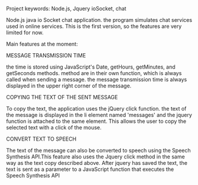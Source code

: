 Project keywords: Node.js, Jquery ioSocket, chat

Node.js java io Socket chat application. the program simulates chat services used in online services. This is the first version, so the features are very limited for now.

Main features at the moment:

MESSAGE TRANSMISSION TIME

the time is stored using JavaScript's Date, getHours, getMinutes, and getSeconds methods. method are in their own function, which is always called when sending a message.
the message transmission time is always displayed in the upper right corner of the message.

COPYING THE TEXT OF THE SENT MESSAGE

To copy the text, the application uses the jQuery click function. the text of the message is displayed in the li element named 'messages' and the
jquery function is attached to the same element. This allows the user to copy the selected text with a click of the mouse.

CONVERT TEXT TO SPEECH

The text of the message can also be converted to speech using the Speech Synthesis API.This feature also uses the Jquery click method
in the same way as the text copy described above.
After jquery has saved the text, the text is sent as a parameter to a JavaScript function that executes the Speech Synthesis API
